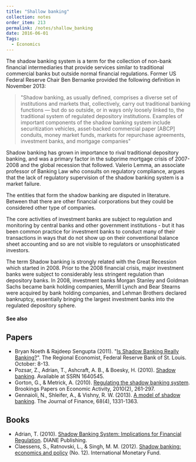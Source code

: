 ```yaml
---
title: "Shallow banking"
collection: notes
order_item: 213
permalink: /notes/shallow_banking
date: 2016-06-01
Tags:
  - Economics
---
```


The shadow banking system is a term for the collection of non-bank financial intermediaries that provide services similar to traditional commercial banks but outside normal financial regulations. Former US Federal Reserve Chair Ben Bernanke provided the following definition in November 2013:

> "Shadow banking, as usually defined, comprises a diverse set of institutions and markets that, collectively, carry out traditional banking functions — but do so outside, or in ways only loosely linked to, the traditional system of regulated depository institutions. Examples of important components of the shadow banking system include securitization vehicles, asset-backed commercial paper [ABCP] conduits, money market funds, markets for repurchase agreements, investment banks, and mortgage companies"

Shadow banking has grown in importance to rival traditional depository banking, and was a primary factor in the subprime mortgage crisis of 2007-2008 and the global recession that followed. Valerio Lemma, an associate professor of Banking Law who consults on regulatory compliance, argues that the lack of regulatory supervision of the shadow banking system is a market failure.

The entities that form the shadow banking are disputed in literature. Between that there are other financial corporations but they could be considered other type of companies.

The core activities of investment banks are subject to regulation and monitoring by central banks and other government institutions - but it has been common practice for investment banks to conduct many of their transactions in ways that do not show up on their conventional balance sheet accounting and so are not visible to regulators or unsophisticated investors.

The term Shadow banking is strongly related with the Great Recession which started in 2008. Prior to the 2008 financial crisis, major investment banks were subject to considerably less stringent regulation than depository banks. In 2008, investment banks Morgan Stanley and Goldman Sachs became bank holding companies, Merrill Lynch and Bear Stearns were acquired by bank holding companies, and Lehman Brothers declared bankruptcy, essentially bringing the largest investment banks into the regulated depository sphere.


#### See also





## Papers
* Bryan Noeth & Rajdeep Sengupta (2011). "[Is Shadow Banking Really Banking?](https://www.stlouisfed.org/Publications/Regional-Economist/October-2011/Is-Shadow-Banking-Really-Banking)". The Regional Economist, Federal Reserve Bank of St. Louis. October: 8-13.
* Pozsar, Z., Adrian, T., Ashcraft, A. B., & Boesky, H. (2010). [Shadow banking](http://citeseerx.ist.psu.edu/viewdoc/download?doi=10.1.1.178.7070&rep=rep1&type=pdf). Available at SSRN 1640545.
* Gorton, G., & Metrick, A. (2010). [Regulating the shadow banking system](http://www.brookings.edu/~/media/Research/Files/Articles/2010/9/bpea%20fall%20summary%20romer%20wolfers/2010b_bpea_gorton.PDF). Brookings Papers on Economic Activity, 2010(2), 261-297.
* Gennaioli, N., Shleifer, A., & Vishny, R. W. (2013). [A model of shadow banking](https://repositori.upf.edu/bitstream/handle/10230/19874/1283.pdf?sequence=1). The Journal of Finance, 68(4), 1331-1363.


## Books
* Adrian, T. (2010). [Shadow Banking System: Implications for Financial Regulation](). DIANE Publishing.
* Claessens, S., Ratnovski, L., & Singh, M. M. (2012). [Shadow banking: economics and policy](https://www.goodreads.com/book/show/20657830-shadow-banking) (No. 12). International Monetary Fund.


